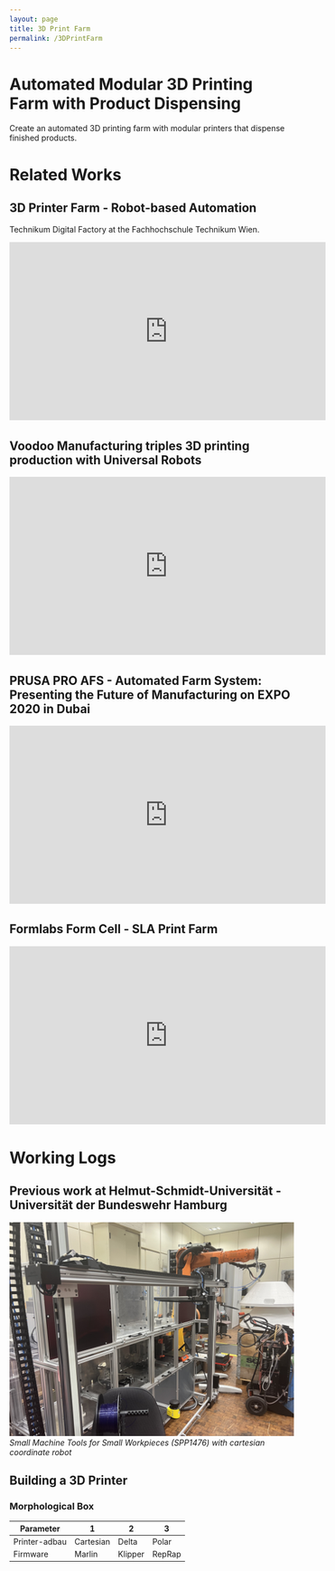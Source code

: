 ```yaml
---
layout: page
title: 3D Print Farm
permalink: /3DPrintFarm
---
```

# Automated Modular 3D Printing Farm with Product Dispensing
Create an automated 3D printing farm with modular printers that dispense finished products.

# Related Works
## 3D Printer Farm - Robot-based Automation
Technikum Digital Factory at the Fachhochschule Technikum Wien.

<iframe width="560" height="315" src="https://www.youtube.com/embed/EK57AHT1Xqk?si=HaMc4QVCozvwBd3g" title="YouTube video player" frameborder="0" allow="accelerometer; autoplay; clipboard-write; encrypted-media; gyroscope; picture-in-picture; web-share" allowfullscreen></iframe>


## Voodoo Manufacturing triples 3D printing production with Universal Robots

<iframe width="560" height="315" src="https://www.youtube.com/embed/qo_rtzEI_7Y?si=vljhj8MF0Ubtgw81" title="YouTube video player" frameborder="0" allow="accelerometer; autoplay; clipboard-write; encrypted-media; gyroscope; picture-in-picture; web-share" allowfullscreen></iframe>

## PRUSA PRO AFS - Automated Farm System: Presenting the Future of Manufacturing on EXPO 2020 in Dubai

<iframe width="560" height="315" src="https://www.youtube.com/embed/uLMRAC2zJJA?si=qkoUONVfIluHkT8M" title="YouTube video player" frameborder="0" allow="accelerometer; autoplay; clipboard-write; encrypted-media; gyroscope; picture-in-picture; web-share" allowfullscreen></iframe>

## Formlabs Form Cell - SLA Print Farm

<iframe width="560" height="315" src="https://www.youtube.com/embed/LvOdZ6FC-1E?si=w9Ja43ouGB71cQw9" title="YouTube video player" frameborder="0" allow="accelerometer; autoplay; clipboard-write; encrypted-media; gyroscope; picture-in-picture; web-share" allowfullscreen></iframe>

# Working Logs
## Previous work at Helmut-Schmidt-Universität - Universität der Bundeswehr Hamburg
![owis](../images/3dPrintFarm/spp1476.jpg)
*Small Machine Tools for Small Workpieces (SPP1476) with cartesian coordinate robot*

## Building a 3D Printer

### Morphological Box

| Parameter     | 1         | 2       | 3      |
|---------------|-----------|---------|--------|
| Printer-adbau | Cartesian | Delta   | Polar  |
| Firmware      | Marlin    | Klipper | RepRap |

